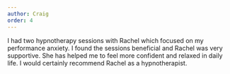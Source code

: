 ```yaml
---
author: Craig
order: 4
---
```

I had two hypnotherapy sessions with Rachel which focused on my performance anxiety. I found the sessions beneficial and Rachel was very supportive. She has helped me to feel more confident and relaxed in daily life. I would certainly recommend Rachel as a hypnotherapist.